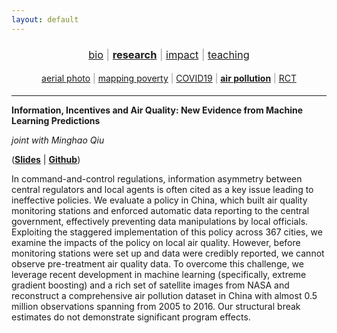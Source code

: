 ```yaml
---
layout: default
---
```


<div align="center">
	<h3 style="color: #999; font-weight: 400;">
	<a href="http://luna-yue-huang.com/index.html">bio</a> | <a href="http://luna-yue-huang.com/research.html"><b>research</b></a> | <a href="http://luna-yue-huang.com/impact.html">impact</a> | <a href="http://luna-yue-huang.com/teaching.html">teaching</a><br>
	</h3>
</div>
<div align="center">
	<h4 style="color: #999; font-weight: 400;">
	<a href="http://luna-yue-huang.com/research-aerial.html">aerial photo</a> | <a href="http://luna-yue-huang.com/research-jmp.html">mapping poverty</a> | <a href="http://luna-yue-huang.com/research-covid19.html">COVID19</a> | <a href="http://luna-yue-huang.com/research-pollution.html"><b>air pollution</b></a> | <a href="http://luna-yue-huang.com/research-rct.html">RCT</a>
	</h4>
</div>

----

__Information, Incentives and Air Quality: New Evidence from Machine Learning Predictions__

_joint with Minghao Qiu_

([__Slides__](https://github.com/luna983/air-quality-machine-learning/blob/master/docs/slides.pdf) &#124; [__Github__](https://github.com/luna983/air-quality-machine-learning))

In command-and-control regulations, information asymmetry between central regulators and local agents is often cited as a key issue leading to ineffective policies. We evaluate a policy in China, which built air quality monitoring stations and enforced automatic data reporting to the central government, effectively preventing data manipulations by local officials. Exploiting the staggered implementation of this policy across 367 cities, we examine the impacts of the policy on local air quality. However, before monitoring stations were set up and data were credibly reported, we cannot observe pre-treatment air quality data. To overcome this challenge, we leverage recent development in machine learning (specifically, extreme gradient boosting) and a rich set of satellite images from NASA and reconstruct a comprehensive air pollution dataset in China with almost 0.5 million observations spanning from 2005 to 2016. Our structural break estimates do not demonstrate significant program effects.
